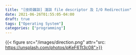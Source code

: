```yaml
---
title: "[技術雜談] 淺談 file descriptor 及 I/O Redirection"
date: 2021-06-26T01:55:05-04:00
draft: true
tags: ["Operating System"]
categories: ["programming"]
---
```


{{< figure src="/images/direction.png" attr="src: https://unsplash.com/photos/pKeF6Tt3c08">}}
